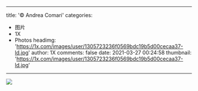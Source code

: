 
---
title: '© Andrea Comari'
categories: 
 - 图片
 - 1X
 - Photos
headimg: 'https://1x.com/images/user/1305723236f0569bdc19b5d00cecaa37-ld.jpg'
author: 1X
comments: false
date: 2021-03-27 00:24:58
thumbnail: 'https://1x.com/images/user/1305723236f0569bdc19b5d00cecaa37-ld.jpg'
---

<div>   
<img src="https://1x.com/images/user/1305723236f0569bdc19b5d00cecaa37-ld.jpg" referrerpolicy="no-referrer">  
</div>
            
